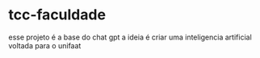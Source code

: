# tcc-faculdade
esse projeto é a base do chat gpt a ideia é criar uma inteligencia artificial voltada para o unifaat
